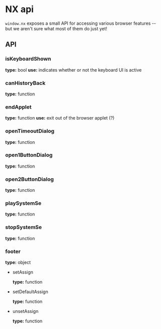 # NX api

`window.nx` exposes a small API for accessing various browser features -- but we aren't sure what most of them do just yet!

## API

### isKeyboardShown

**type:** bool
**use:** indicates whether or not the keyboard UI is active

### canHistoryBack

**type:** function

### endApplet

**type:** function
**use:** exit out of the browser applet (?)

### openTimeoutDialog

**type:** function

### open1ButtonDialog

**type:** function

### open2ButtonDialog

**type:** function

### playSystemSe

**type:** function

### stopSystemSe

**type:** function

### footer

**type:** object

* setAssign

    **type:** function

* setDefaultAssign

    **type:** function

* unsetAssign

    **type:** function
